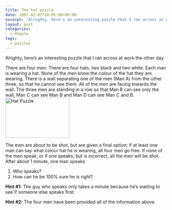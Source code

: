 ```yaml
---
title: The hat puzzle
date: 2007-02-07T10:05:00+00:00
excerpt: "Alrighty, here's an interesting puzzle that I ran across at work the other day. There are four men. There are four hats."
layout: post
categories:
  - People
tags:
  - puzzles
---
```


Alrighty, here&#8217;s an interesting puzzle that I ran across at work the other day.

There are four men. There are four hats, two black and two white. Each man is wearing a hat. None of the men know the colour of the hat they are wearing. There is a wall separating one of the men (Man A) from the other three, so that he cannot see them. All of the men are facing towards the wall. The three men are standing in a row so that Man B can see only the wall, Man C can see Man B and Man D can see Man C and B.<a href="https://dv8b8dkxht4vb.cloudfront.net/img/hat_puzzle.jpg" data-fslightbox="lightbox"><img class="aligncenter size-full wp-image-2382" title="hat_puzzle" src="https://dv8b8dkxht4vb.cloudfront.net/img/hat_puzzle.jpg" alt="Hat Puzzle" width="200" height="126" /></a>

The men are about to be shot, but are given a final option: if at least one man can say what colour hat he is wearing, all four men go free. If none of the men speak, or if one speaks, but is incorrect, all the men will be shot. After about 1 minute, one man speaks.

1. Who speaks?
2. How can he be 100% sure he is right?

**Hint #1:** The guy who speaks only takes a minute because he&#8217;s waiting to see if someone else speaks first.

**Hint #2:** The four men have been provided all of the information above.
